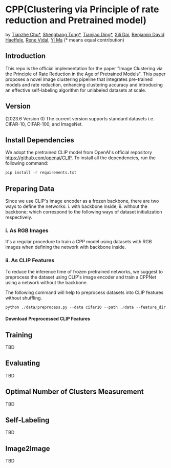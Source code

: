 # CPP(Clustering via Principle of rate reduction and Pretrained model)

by [Tianzhe Chu*](https://tianzhechu.com), [Shengbang Tong*](https://tsb0601.github.io/petertongsb/), [Tianjiao Ding*](https://tianjiaoding.com), [Xili Dai](https://delay-xili.github.io/), [Benjamin David Haeffele](https://www.cis.jhu.edu/~haeffele/), [Rene Vidal](http://vision.jhu.edu/rvidal.html), [Yi Ma](http://people.eecs.berkeley.edu/~yima/) (* means equal contribution)

## Introduction
This repo is the official implementation for the paper "Image Clustering via the Principle of Rate Reduction in the Age of Pretrained Models".
This paper proposes a novel image clustering pipeline that integrates pre-trained models and rate reduction, enhancing clustering accuracy and introducing an effective self-labeling algorithm for unlabeled datasets at scale.

## Version

(2023.6 Version 0) The current version supports standard datasets i.e. CIFAR-10, CIFAR-100, and ImageNet.

## Install Dependencies

We adopt the pretrained CLIP model from OpenAI's official repository https://github.com/openai/CLIP. To install all the dependencies, run the following command:
```python
pip install -r requirements.txt
```
## Preparing Data
Since we use CLIP's image encoder as a frozen backbone, there are two ways to define the networks: i. with backbone inside; ii. without the backbone; which correspond to the following ways of dataset initialization respectively.
### i. As RGB Images
It's a regular procedure to train a CPP model using datasets with RGB images when defining the network with backbone inside.
### ii. As CLIP Features
To reduce the inference time of frozen pretrained networks, we suggest to preprocess the dataset using CLIP's image encoder and train a CPPNet using a network without the backbone.

The following command will help to preprocess datasets into CLIP features without shuffling. 

```python
python ./data/preprocess.py --data cifar10 --path ./data --feature_dir ./cifar10-feature.pt
```

#### Download Preprocessed CLIP Features
## Training
TBD
## Evaluating
TBD
## Optimal Number of Clusters Measurement
TBD
## Self-Labeling
TBD
## Image2Image
TBD
